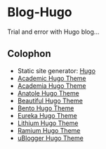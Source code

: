 # Blog-Hugo

Trial and error with Hugo blog...

## Colophon

* Static site generator: [Hugo](https://gohugo.io/)
* [Academic Hugo Theme](https://themes.gohugo.io/academic/)
* [Academia Hugo Theme](https://themes.gohugo.io/academia-hugo/)
* [Anatole Hugo Theme](https://themes.gohugo.io/theme/anatole/)
* [Beautiful Hugo Theme](https://themes.gohugo.io/beautifulhugo/)
* [Bento Hugo Theme](https://themes.gohugo.io//theme/bento/)
* [Eureka Hugo Theme](https://themes.gohugo.io/hugo-eureka/)
* [Lithium Hugo Theme](https://themes.gohugo.io/hugo-lithium-theme/)
* [Ramium Hugo Theme](https://themes.gohugo.io//theme/ramium/)
* [uBlogger Hugo Theme](https://themes.gohugo.io/ublogger/)

<!--
Using `academic` theme. See:<br>
<https://github.com/gcushen/hugo-academic><br>
<https://www1.icsi.berkeley.edu/~wooters/post/getting-started/>
-->
